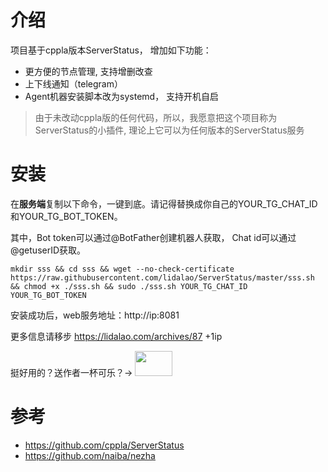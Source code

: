 # 介绍
项目基于cppla版本ServerStatus， 增加如下功能：

- 更方便的节点管理, 支持增删改查
- 上下线通知（telegram）
- Agent机器安装脚本改为systemd， 支持开机自启

>由于未改动cppla版的任何代码，所以，我愿意把这个项目称为ServerStatus的小插件, 理论上它可以为任何版本的ServerStatus服务


# 安装
在**服务端**复制以下命令，一键到底。请记得替换成你自己的YOUR_TG_CHAT_ID和YOUR_TG_BOT_TOKEN。

其中，Bot token可以通过@BotFather创建机器人获取， Chat id可以通过@getuserID获取。

```
mkdir sss && cd sss && wget --no-check-certificate https://raw.githubusercontent.com/lidalao/ServerStatus/master/sss.sh && chmod +x ./sss.sh && sudo ./sss.sh YOUR_TG_CHAT_ID YOUR_TG_BOT_TOKEN

```
安装成功后，web服务地址：http://ip:8081

更多信息请移步 https://lidalao.com/archives/87  +1ip

挺好用的？送作者一杯可乐？->
 [<img src="https://user-images.githubusercontent.com/52455330/139071980-91302a8a-37b1-4196-803e-f91b1de2ee5b.gif" width="60" height="40" />](https://shop.lidalao.com/buy/4)



# 参考
- https://github.com/cppla/ServerStatus
- https://github.com/naiba/nezha

